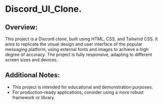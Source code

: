 ﻿#  Discord_UI_Clone.
 

## Overview:
This project is a Discord clone, built using HTML, CSS, and Tailwind CSS. It aims to replicate the visual design and user interface of the popular messaging platform, using external fonts and images to achieve a high degree of accuracy. The project is fully responsive, adapting to different screen sizes and devices.


## Additional Notes:
* This project is intended for educational and demonstration purposes.
* For production-ready applications, consider using a more robust framework or library.
